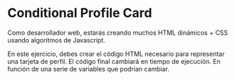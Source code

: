# Conditional Profile Card

Como desarrollador web, estarás creando muchos HTML dinámicos + CSS usando algoritmos de Javascript.


En este ejercicio, debes crear el código HTML necesario para representar una tarjeta de perfil. El código final cambiará en tiempo de ejecución. En función de una serie de variables que podrían cambiar.
